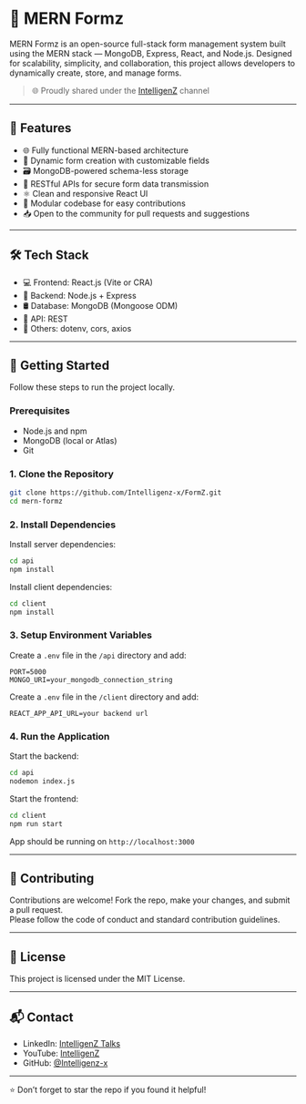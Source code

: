 # 📝 MERN Formz

MERN Formz is an open-source full-stack form management system built using the MERN stack — MongoDB, Express, React, and Node.js. Designed for scalability, simplicity, and collaboration, this project allows developers to dynamically create, store, and manage forms.

> 🌐 Proudly shared under the [IntelligenZ](https://www.youtube.com/channel/UCbUtPTIsWVP5AhbswlpKqww) channel

---

## 🚀 Features

- 🌐 Fully functional MERN-based architecture  
- 🧩 Dynamic form creation with customizable fields  
- 🗃️ MongoDB-powered schema-less storage  
- 🔐 RESTful APIs for secure form data transmission  
- ⚛️ Clean and responsive React UI  
- 🧠 Modular codebase for easy contributions  
- 📥 Open to the community for pull requests and suggestions

---

## 🛠️ Tech Stack

- 💻 Frontend: React.js (Vite or CRA)  
- 🧠 Backend: Node.js + Express  
- 🛢️ Database: MongoDB (Mongoose ODM)  
- 🔄 API: REST  
- 🔧 Others: dotenv, cors, axios

---

## 🧪 Getting Started

Follow these steps to run the project locally.

### Prerequisites

- Node.js and npm  
- MongoDB (local or Atlas)  
- Git

### 1. Clone the Repository

```bash
git clone https://github.com/Intelligenz-x/FormZ.git
cd mern-formz
```

### 2. Install Dependencies

Install server dependencies:

```bash
cd api
npm install
```

Install client dependencies:

```bash
cd client
npm install
```

### 3. Setup Environment Variables

Create a `.env` file in the `/api` directory and add:

```env
PORT=5000
MONGO_URI=your_mongodb_connection_string
```

Create a `.env` file in the `/client` directory and add:

```env
REACT_APP_API_URL=your backend url
```

### 4. Run the Application

Start the backend:

```bash
cd api
nodemon index.js
```

Start the frontend:

```bash
cd client
npm run start
```

App should be running on `http://localhost:3000`

---

## 🤝 Contributing

Contributions are welcome! Fork the repo, make your changes, and submit a pull request.  
Please follow the code of conduct and standard contribution guidelines.

---

## 📄 License

This project is licensed under the MIT License.

---

## 📬 Contact

- LinkedIn: [IntelligenZ Talks](https://www.linkedin.com/company/intelligenztalks/)  
- YouTube: [IntelligenZ](https://www.youtube.com/channel/UCbUtPTIsWVP5AhbswlpKqww)  
- GitHub: [@Intelligenz-x](https://github.com/Intelligenz-x)

---

⭐ Don’t forget to star the repo if you found it helpful!
